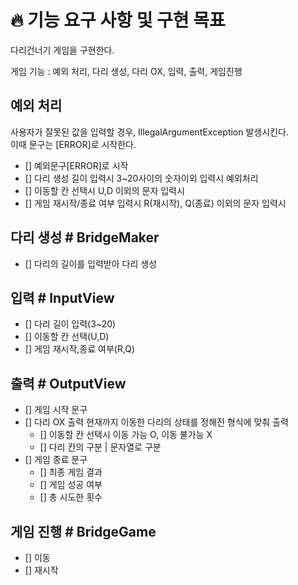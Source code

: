 # 🔥 기능 요구 사항 및 구현 목표
다리건너기 게임을 구현한다.

게임 기능 : 예외 처리, 다리 생성, 다리 OX, 입력, 출력, 게임진행

## 예외 처리
사용자가 잘못된 값을 입력할 경우, IllegalArgumentException 발생시킨다.  
이때 문구는 [ERROR]로 시작한다.

- [] 예외문구[ERROR]로 시작
- [] 다리 생성 길이 입력시 3~20사이의 숫자이외 입력시 예외처리
- [] 이동할 칸 선택시 U,D 이외의 문자 입력시
- [] 게임 재시작/종료 여부 입력시 R(재시작), Q(종료) 이외의 문자 입력시

## 다리 생성 # BridgeMaker

- [] 다리의 길이를 입력받아 다리 생성

## 입력 # InputView

- [] 다리 길이 입력(3~20)
- [] 이동할 칸 선택(U,D)
- [] 게임 재시작,종료 여부(R,Q)

## 출력 # OutputView

- [] 게임 시작 문구
- [] 다리 OX 출력
  현재까지 이동한 다리의 상태를 정해진 형식에 맞춰 출력
    - [] 이동할 칸 선택시 이동 가능 O, 이동 불가능 X
    - [] 다리 칸의 구분 | 문자열로 구분
- [] 게임 종료 문구
    - [] 최종 게임 결과
    - [] 게임 성공 여부
    - [] 총 시도한 횟수

## 게임 진행 # BridgeGame

- [] 이동
- [] 재시작